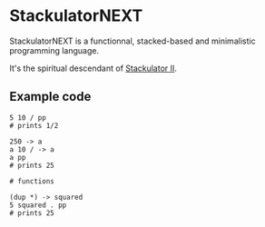 # StackulatorNEXT

StackulatorNEXT is a functionnal, stacked-based and minimalistic programming language.

It's the spiritual descendant of [Stackulator II](https://github.com/316k/stackulator-ii).

## Example code

```
5 10 / pp
# prints 1/2

250 -> a
a 10 / -> a
a pp
# prints 25

# functions

(dup *) -> squared
5 squared . pp
# prints 25
```